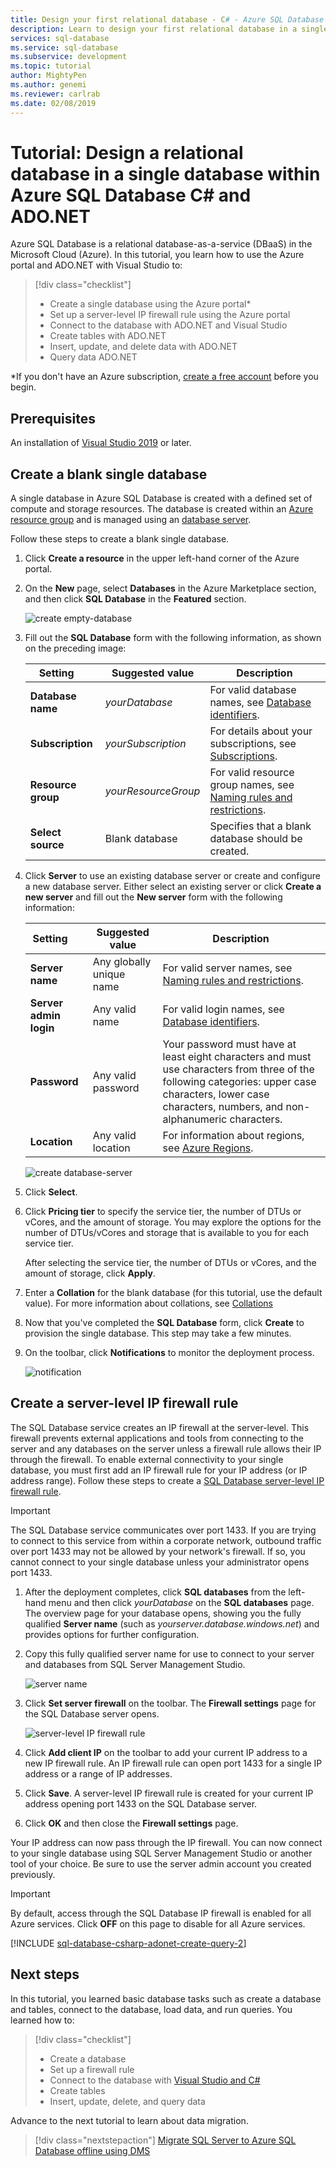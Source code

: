 ```yaml
---
title: Design your first relational database - C# - Azure SQL Database| Microsoft Docs
description: Learn to design your first relational database in a single database in Azure SQL Database with C# using ADO.NET.
services: sql-database
ms.service: sql-database
ms.subservice: development
ms.topic: tutorial
author: MightyPen
ms.author: genemi
ms.reviewer: carlrab
ms.date: 02/08/2019
---
```

# Tutorial: Design a relational database in a single database within Azure SQL Database C&#x23; and ADO.NET

Azure SQL Database is a relational database-as-a-service (DBaaS) in the Microsoft Cloud (Azure). In this tutorial, you learn how to use the Azure portal and ADO.NET with Visual Studio to:

> [!div class="checklist"]
> * Create a single database using the Azure portal*
> * Set up a server-level IP firewall rule using the Azure portal
> * Connect to the database with ADO.NET and Visual Studio
> * Create tables with ADO.NET
> * Insert, update, and delete data with ADO.NET
> * Query data ADO.NET

*If you don't have an Azure subscription, [create a free account](https://azure.microsoft.com/free/) before you begin.

## Prerequisites

An installation of [Visual Studio 2019](https://www.visualstudio.com/downloads/) or later.

## Create a blank single database

A single database in Azure SQL Database is created with a defined set of compute and storage resources. The database is created within an [Azure resource group](../azure-resource-manager/resource-group-overview.md) and is managed using an [database server](sql-database-servers.md).

Follow these steps to create a blank single database.

1. Click **Create a resource** in the upper left-hand corner of the Azure portal.
2. On the **New** page, select **Databases** in the Azure Marketplace section, and then click **SQL Database** in the **Featured** section.

   ![create empty-database](./media/sql-database-design-first-database/create-empty-database.png)

3. Fill out the **SQL Database** form with the following information, as shown on the preceding image:

    | Setting       | Suggested value | Description |
    | ------------ | ------------------ | ------------------------------------------------- |
    | **Database name** | *yourDatabase* | For valid database names, see [Database identifiers](/sql/relational-databases/databases/database-identifiers). |
    | **Subscription** | *yourSubscription*  | For details about your subscriptions, see [Subscriptions](https://account.windowsazure.com/Subscriptions). |
    | **Resource group** | *yourResourceGroup* | For valid resource group names, see [Naming rules and restrictions](/azure/architecture/best-practices/naming-conventions). |
    | **Select source** | Blank database | Specifies that a blank database should be created. |

4. Click **Server** to use an existing database server or create and configure a new database server. Either select an existing server or click **Create a new server** and fill out the **New server** form with the following information:

    | Setting       | Suggested value | Description |
    | ------------ | ------------------ | ------------------------------------------------- |
    | **Server name** | Any globally unique name | For valid server names, see [Naming rules and restrictions](/azure/architecture/best-practices/naming-conventions). |
    | **Server admin login** | Any valid name | For valid login names, see [Database identifiers](/sql/relational-databases/databases/database-identifiers). |
    | **Password** | Any valid password | Your password must have at least eight characters and must use characters from three of the following categories: upper case characters, lower case characters, numbers, and non-alphanumeric characters. |
    | **Location** | Any valid location | For information about regions, see [Azure Regions](https://azure.microsoft.com/regions/). |

    ![create database-server](./media/sql-database-design-first-database/create-database-server.png)

5. Click **Select**.
6. Click **Pricing tier** to specify the service tier, the number of DTUs or vCores, and the amount of storage. You may explore the options for the number of DTUs/vCores and storage that is available to you for each service tier.

    After selecting the service tier, the number of DTUs or vCores, and the amount of storage, click **Apply**.

7. Enter a **Collation** for the blank database (for this tutorial, use the default value). For more information about collations, see [Collations](/sql/t-sql/statements/collations)

8. Now that you've completed the **SQL Database** form, click **Create** to provision the single database. This step may take a few minutes.

9. On the toolbar, click **Notifications** to monitor the deployment process.

   ![notification](./media/sql-database-design-first-database/notification.png)

## Create a server-level IP firewall rule

The SQL Database service creates an IP firewall at the server-level. This firewall prevents external applications and tools from connecting to the server and any databases on the server unless a firewall rule allows their IP through the firewall. To enable external connectivity to your single database, you must first add an IP firewall rule for your IP address (or IP address range). Follow these steps to create a [SQL Database server-level IP firewall rule](sql-database-firewall-configure.md).

> [!IMPORTANT]
> The SQL Database service communicates over port 1433. If you are trying to connect to this service from within a corporate network, outbound traffic over port 1433 may not be allowed by your network's firewall. If so, you cannot connect to your single database unless your administrator opens port 1433.

1. After the deployment completes, click **SQL databases** from the left-hand menu and then click *yourDatabase* on the **SQL databases** page. The overview page for your database opens, showing you the fully qualified **Server name** (such as *yourserver.database.windows.net*) and provides options for further configuration.

2. Copy this fully qualified server name for use to connect to your server and databases from SQL Server Management Studio.

   ![server name](./media/sql-database-design-first-database/server-name.png)

3. Click **Set server firewall** on the toolbar. The **Firewall settings** page for the SQL Database server opens.

   ![server-level IP firewall rule](./media/sql-database-design-first-database/server-firewall-rule.png)

4. Click **Add client IP** on the toolbar to add your current IP address to a new IP firewall rule. An IP firewall rule can open port 1433 for a single IP address or a range of IP addresses.

5. Click **Save**. A server-level IP firewall rule is created for your current IP address opening port 1433 on the SQL Database server.

6. Click **OK** and then close the **Firewall settings** page.

Your IP address can now pass through the IP firewall. You can now connect to your single database using SQL Server Management Studio or another tool of your choice. Be sure to use the server admin account you created previously.

> [!IMPORTANT]
> By default, access through the SQL Database IP firewall is enabled for all Azure services. Click **OFF** on this page to disable for all Azure services.

[!INCLUDE [sql-database-csharp-adonet-create-query-2](../../includes/sql-database-csharp-adonet-create-query-2.md)]

## Next steps

In this tutorial, you learned basic database tasks such as create a database and tables, connect to the database, load data, and run queries. You learned how to:

> [!div class="checklist"]
> * Create a database
> * Set up a firewall rule
> * Connect to the database with [Visual Studio and C#](sql-database-connect-query-dotnet-visual-studio.md)
> * Create tables
> * Insert, update, delete, and query data

Advance to the next tutorial to learn about data migration.

> [!div class="nextstepaction"]
> [Migrate SQL Server to Azure SQL Database offline using DMS](../dms/tutorial-sql-server-to-azure-sql.md)
